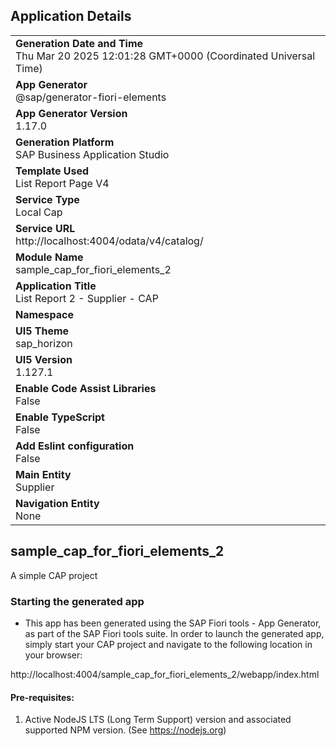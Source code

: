 ## Application Details
|               |
| ------------- |
|**Generation Date and Time**<br>Thu Mar 20 2025 12:01:28 GMT+0000 (Coordinated Universal Time)|
|**App Generator**<br>@sap/generator-fiori-elements|
|**App Generator Version**<br>1.17.0|
|**Generation Platform**<br>SAP Business Application Studio|
|**Template Used**<br>List Report Page V4|
|**Service Type**<br>Local Cap|
|**Service URL**<br>http://localhost:4004/odata/v4/catalog/|
|**Module Name**<br>sample_cap_for_fiori_elements_2|
|**Application Title**<br>List Report 2 - Supplier - CAP|
|**Namespace**<br>|
|**UI5 Theme**<br>sap_horizon|
|**UI5 Version**<br>1.127.1|
|**Enable Code Assist Libraries**<br>False|
|**Enable TypeScript**<br>False|
|**Add Eslint configuration**<br>False|
|**Main Entity**<br>Supplier|
|**Navigation Entity**<br>None|

## sample_cap_for_fiori_elements_2

A simple CAP project

### Starting the generated app

-   This app has been generated using the SAP Fiori tools - App Generator, as part of the SAP Fiori tools suite.  In order to launch the generated app, simply start your CAP project and navigate to the following location in your browser:

http://localhost:4004/sample_cap_for_fiori_elements_2/webapp/index.html

#### Pre-requisites:

1. Active NodeJS LTS (Long Term Support) version and associated supported NPM version.  (See https://nodejs.org)


